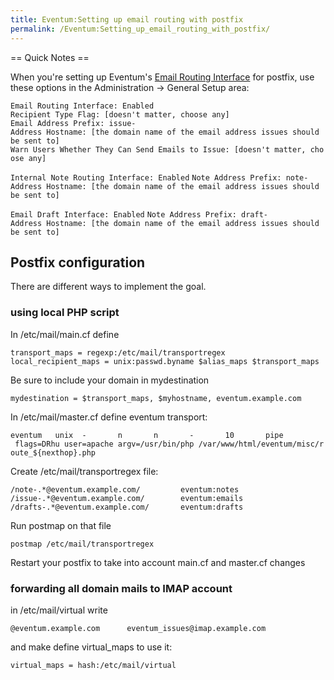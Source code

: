 ```yaml
---
title: Eventum:Setting up email routing with postfix
permalink: /Eventum:Setting_up_email_routing_with_postfix/
---
```


== Quick Notes ==

When you're setting up Eventum's [Email Routing Interface](/Eventum:Email_Routing_Interface "wikilink") for postfix, use these options in the Administration -\> General Setup area:

`Email Routing Interface: Enabled`
`Recipient Type Flag: [doesn't matter, choose any]`
`Email Address Prefix: issue-`
`Address Hostname: [the domain name of the email address issues should be sent to]`
`Warn Users Whether They Can Send Emails to Issue: [doesn't matter, choose any]`

`Internal Note Routing Interface: Enabled`
`Note Address Prefix: note-`
`Address Hostname: [the domain name of the email address issues should be sent to]`

`Email Draft Interface: Enabled`
`Note Address Prefix: draft-`
`Address Hostname: [the domain name of the email address issues should be sent to]`

Postfix configuration
---------------------

There are different ways to implement the goal.

### using local PHP script

In /etc/mail/main.cf define

`transport_maps = regexp:/etc/mail/transportregex`
`local_recipient_maps = unix:passwd.byname $alias_maps $transport_maps`

Be sure to include your domain in mydestination

`mydestination = $transport_maps, $myhostname, eventum.example.com`

In /etc/mail/master.cf define eventum transport:

`eventum   unix  -       n       n       -       10       pipe`
` flags=DRhu user=apache argv=/usr/bin/php /var/www/html/eventum/misc/route_${nexthop}.php`

Create /etc/mail/transportregex file:

`/note-.*@eventum.example.com/         eventum:notes`
`/issue-.*@eventum.example.com/        eventum:emails`
`/drafts-.*@eventum.example.com/       eventum:drafts`

Run postmap on that file

`postmap /etc/mail/transportregex`

Restart your postfix to take into account main.cf and master.cf changes

### forwarding all domain mails to IMAP account

in /etc/mail/virtual write

`@eventum.example.com      eventum_issues@imap.example.com`

and make define virtual_maps to use it:

`virtual_maps = hash:/etc/mail/virtual`